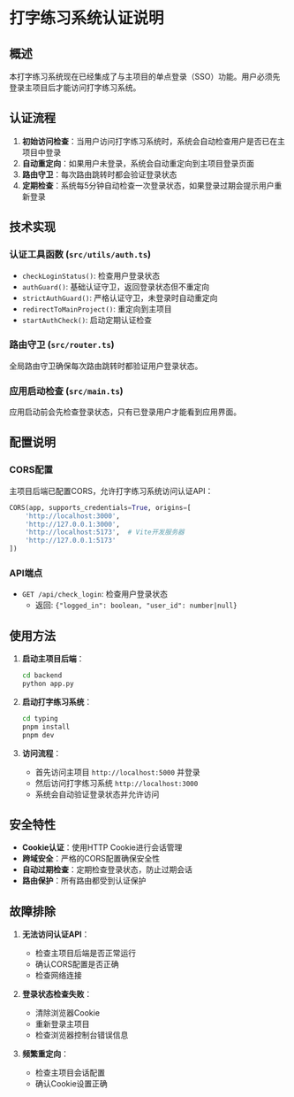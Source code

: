 # 打字练习系统认证说明

## 概述

本打字练习系统现在已经集成了与主项目的单点登录（SSO）功能。用户必须先登录主项目后才能访问打字练习系统。

## 认证流程

1. **初始访问检查**：当用户访问打字练习系统时，系统会自动检查用户是否已在主项目中登录
2. **自动重定向**：如果用户未登录，系统会自动重定向到主项目登录页面
3. **路由守卫**：每次路由跳转时都会验证登录状态
4. **定期检查**：系统每5分钟自动检查一次登录状态，如果登录过期会提示用户重新登录

## 技术实现

### 认证工具函数 (`src/utils/auth.ts`)

- `checkLoginStatus()`: 检查用户登录状态
- `authGuard()`: 基础认证守卫，返回登录状态但不重定向
- `strictAuthGuard()`: 严格认证守卫，未登录时自动重定向
- `redirectToMainProject()`: 重定向到主项目
- `startAuthCheck()`: 启动定期认证检查

### 路由守卫 (`src/router.ts`)

全局路由守卫确保每次路由跳转时都验证用户登录状态。

### 应用启动检查 (`src/main.ts`)

应用启动前会先检查登录状态，只有已登录用户才能看到应用界面。

## 配置说明

### CORS配置

主项目后端已配置CORS，允许打字练习系统访问认证API：

```python
CORS(app, supports_credentials=True, origins=[
    'http://localhost:3000', 
    'http://127.0.0.1:3000', 
    'http://localhost:5173',  # Vite开发服务器
    'http://127.0.0.1:5173'
])
```

### API端点

- `GET /api/check_login`: 检查用户登录状态
  - 返回: `{"logged_in": boolean, "user_id": number|null}`

## 使用方法

1. **启动主项目后端**：
   ```bash
   cd backend
   python app.py
   ```

2. **启动打字练习系统**：
   ```bash
   cd typing
   pnpm install
   pnpm dev
   ```

3. **访问流程**：
   - 首先访问主项目 `http://localhost:5000` 并登录
   - 然后访问打字练习系统 `http://localhost:3000`
   - 系统会自动验证登录状态并允许访问

## 安全特性

- **Cookie认证**：使用HTTP Cookie进行会话管理
- **跨域安全**：严格的CORS配置确保安全性
- **自动过期检查**：定期检查登录状态，防止过期会话
- **路由保护**：所有路由都受到认证保护

## 故障排除

1. **无法访问认证API**：
   - 检查主项目后端是否正常运行
   - 确认CORS配置是否正确
   - 检查网络连接

2. **登录状态检查失败**：
   - 清除浏览器Cookie
   - 重新登录主项目
   - 检查浏览器控制台错误信息

3. **频繁重定向**：
   - 检查主项目会话配置
   - 确认Cookie设置正确
